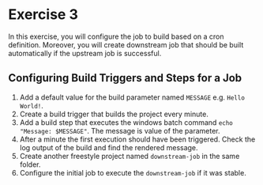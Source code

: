 # Exercise 3

In this exercise, you will configure the job to build based on a cron definition. Moreover, you will create downstream job that should be built automatically if the upstream job is successful.

## Configuring Build Triggers and Steps for a Job

1. Add a default value for the build parameter named `MESSAGE` e.g. `Hello World!`.
2. Create a build trigger that builds the project every minute.
3. Add a build step that executes the windows batch command `echo "Message: $MESSAGE"`. The message is value of the parameter.
4. After a minute the first execution should have been triggered. Check the log output of the build and find the rendered message.
5. Create another freestyle project named `downstream-job` in the same folder.
6. Configure the initial job to execute the `downstream-job` if it was stable.
